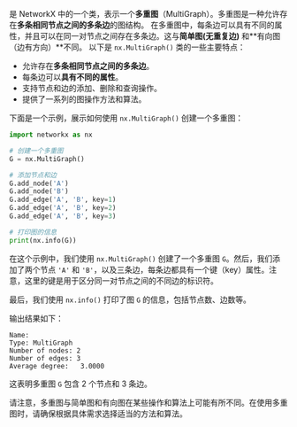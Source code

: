  是 NetworkX 中的一个类，表示一个**多重图**（MultiGraph）。多重图是一种允许存在**多条相同节点之间的多条边**的图结构。
在多重图中，每条边可以具有不同的属性，并且可以在同一对节点之间存在多条边。这与**简单图(无重复边)** 和**有向图（边有方向）**不同。
以下是 `nx.MultiGraph()` 类的一些主要特点：
- 允许存在**多条相同节点之间的多条边**。
- 每条边可以**具有不同的属性**。
- 支持节点和边的添加、删除和查询操作。
- 提供了一系列的图操作方法和算法。

下面是一个示例，展示如何使用 `nx.MultiGraph()` 创建一个多重图：

```python
import networkx as nx

# 创建一个多重图
G = nx.MultiGraph()

# 添加节点和边
G.add_node('A')
G.add_node('B')
G.add_edge('A', 'B', key=1)
G.add_edge('A', 'B', key=2)
G.add_edge('A', 'B', key=3)

# 打印图的信息
print(nx.info(G))
```

在这个示例中，我们使用 `nx.MultiGraph()` 创建了一个多重图 `G`。然后，我们添加了两个节点 `'A'` 和 `'B'`，以及三条边，每条边都具有一个键（key）属性。注意，这里的键是用于区分同一对节点之间的不同边的标识符。

最后，我们使用 `nx.info()` 打印了图 `G` 的信息，包括节点数、边数等。

输出结果如下：

```
Name: 
Type: MultiGraph
Number of nodes: 2
Number of edges: 3
Average degree:   3.0000
```

这表明多重图 `G` 包含 2 个节点和 3 条边。

请注意，多重图与简单图和有向图在某些操作和算法上可能有所不同。在使用多重图时，请确保根据具体需求选择适当的方法和算法。